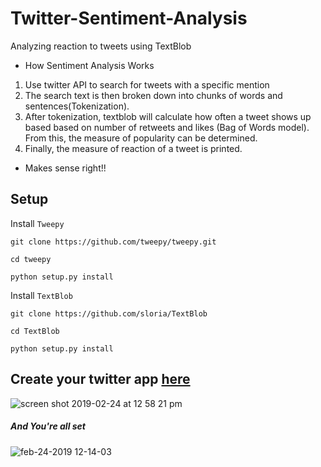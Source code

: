 # Twitter-Sentiment-Analysis
Analyzing reaction to  tweets using TextBlob

* How Sentiment Analysis Works
1. Use twitter API to search for tweets with a specific mention
2. The search text is then broken down into chunks of words and sentences(Tokenization). 
3. After tokenization, textblob will calculate how often a tweet shows up based based on number of retweets and likes (Bag of Words model). From this, the measure of popularity can be determined.
4. Finally, the measure of reaction of a tweet is printed. 

* Makes sense right!!

##  Setup 
  Install `Tweepy`
    
    git clone https://github.com/tweepy/tweepy.git
    
    cd tweepy
    
    python setup.py install
    
  Install `TextBlob`
  
    git clone https://github.com/sloria/TextBlob
    
    cd TextBlob
    
    python setup.py install 
    
## Create your twitter app **[here](https://developer.twitter.com/en/apps)**
![screen shot 2019-02-24 at 12 58 21 pm](https://user-images.githubusercontent.com/24802515/53305293-b8b78300-3834-11e9-9942-a7f10003f070.png)

##### And You're all set

![feb-24-2019 12-14-03](https://user-images.githubusercontent.com/24802515/53305327-38dde880-3835-11e9-9731-b37fd7cad644.gif)


